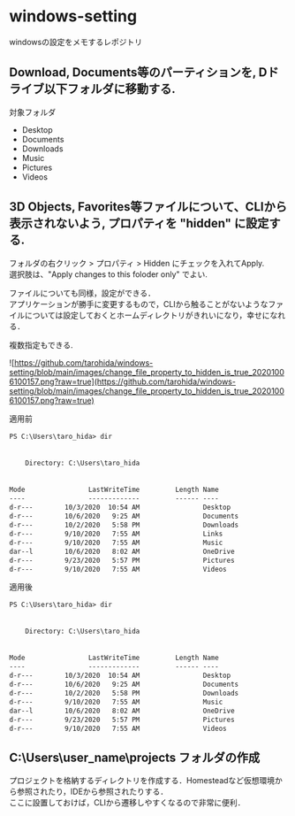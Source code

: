 # windows-setting

windowsの設定をメモするレポジトリ

## Download, Documents等のパーティションを, Dドライブ以下フォルダに移動する.

対象フォルダ

- Desktop
- Documents
- Downloads
- Music
- Pictures
- Videos

## 3D Objects, Favorites等ファイルについて、CLIから表示されないよう, プロパティを "hidden" に設定する.

フォルダの右クリック > プロパティ > Hidden にチェックを入れてApply.  
選択肢は、"Apply changes to this foloder only" でよい. 

ファイルについても同様，設定ができる．  
アプリケーションが勝手に変更するもので，CLIから触ることがないようなファイルについては設定しておくとホームディレクトリがきれいになり，幸せになれる．

<p>複数指定もできる. </p>

![https://github.com/tarohida/windows-setting/blob/main/images/change_file_property_to_hidden_is_true_20201006100157.png?raw=true](https://github.com/tarohida/windows-setting/blob/main/images/change_file_property_to_hidden_is_true_20201006100157.png?raw=true)

<p>適用前</p>

```
PS C:\Users\taro_hida> dir


    Directory: C:\Users\taro_hida


Mode                LastWriteTime         Length Name
----                -------------         ------ ----
d-r---        10/3/2020  10:54 AM                Desktop
d-r---        10/6/2020   9:25 AM                Documents
d-r---        10/2/2020   5:58 PM                Downloads
d-r---        9/10/2020   7:55 AM                Links
d-r---        9/10/2020   7:55 AM                Music
dar--l        10/6/2020   8:02 AM                OneDrive
d-r---        9/23/2020   5:57 PM                Pictures
d-r---        9/10/2020   7:55 AM                Videos
```

<p>適用後</p>

```
PS C:\Users\taro_hida> dir


    Directory: C:\Users\taro_hida


Mode                LastWriteTime         Length Name
----                -------------         ------ ----
d-r---        10/3/2020  10:54 AM                Desktop
d-r---        10/6/2020   9:25 AM                Documents
d-r---        10/2/2020   5:58 PM                Downloads
d-r---        9/10/2020   7:55 AM                Music
dar--l        10/6/2020   8:02 AM                OneDrive
d-r---        9/23/2020   5:57 PM                Pictures
d-r---        9/10/2020   7:55 AM                Videos
```

## C:\Users\user_name\projects フォルダの作成

プロジェクトを格納するディレクトリを作成する．Homesteadなど仮想環境から参照されたり，IDEから参照されたりする．  
ここに設置しておけば，CLIから遷移しやすくなるので非常に便利．
